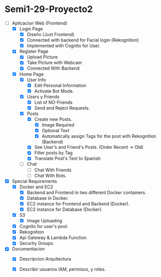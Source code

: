 # Semi1-29-Proyecto2

- [ ] Aplicacion Web (Frontend)
	- [x] Login Page
    	- [x] Diseño (Just Frontend)
        - [x] Connected with backend for Facial login (Rekognition)
        - [x] Implemented with Cognito for User.
	- [x] Register Page
		- [x] Upload Picture
        - [x] Take Picture with Webcam
        - [x] Connected With Backend
	- [x] Home Page
		- [x] User Info
            - [x] Edit Personal Information
            - [x] Activate Bot Mode.
        - [x] Users y Friends
            - [x] List of NO-Friends
            - [x] Send and Reject Requests.
        - [x] Posts
            - [x] Create new Posts.
                - [x] Image Required
                - [x] Optional Text
                - [x] Automatically assign Tags for the post with Rekognition (Backend)
            - [x] See User's and Friend's Posts. (Order Recent -> Old)
            - [x] Filter posts by Tag
            - [x] Translate Post's Text to Spanish
        - [ ] Chat
            - [ ] Chat With Friends
            - [ ] Chat With Bots.

- [x] Special Requirements
	- [x] Docker and EC2
        - [x] Backend and Frontend in two different Docker containers.
        - [x] Database in Docker.
        - [x] EC2 instance for Frontend and Backend (Docker).
        - [x] EC2 instance for Database (Docker).
    - [x] S3
        - [x] Image Uploading
    - [x] Cognito for user's pool.
    - [x] Rekognition 
    - [x] Api Gateway & Lambda Function
    - [x] Security Groups
- [x] Documentacion
	- [x] Descripcion Arquitectura
	- [x] Describir usuarios IAM, permisos, y roles.


